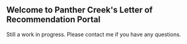 ## Welcome to Panther Creek's Letter of Recommendation Portal

Still a work in progress. Please contact me if you have any questions.
